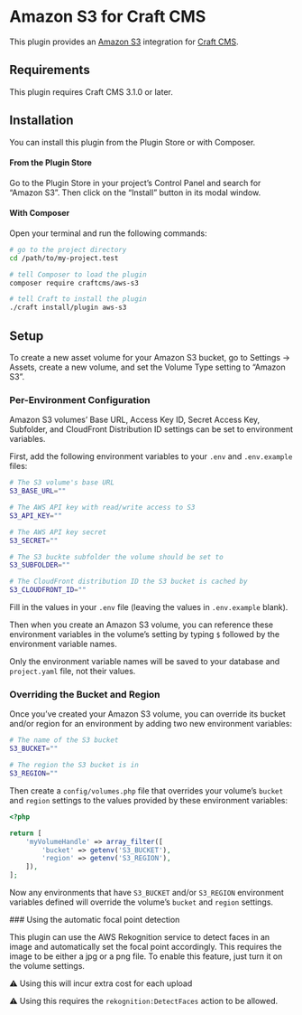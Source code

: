 # Amazon S3 for Craft CMS

This plugin provides an [Amazon S3](https://aws.amazon.com/s3/) integration for [Craft CMS](https://craftcms.com/).


## Requirements

This plugin requires Craft CMS 3.1.0 or later.


## Installation

You can install this plugin from the Plugin Store or with Composer.

#### From the Plugin Store

Go to the Plugin Store in your project’s Control Panel and search for “Amazon S3”. Then click on the “Install” button in its modal window.

#### With Composer

Open your terminal and run the following commands:

```bash
# go to the project directory
cd /path/to/my-project.test

# tell Composer to load the plugin
composer require craftcms/aws-s3

# tell Craft to install the plugin
./craft install/plugin aws-s3
```

## Setup

To create a new asset volume for your Amazon S3 bucket, go to Settings → Assets, create a new volume, and set the Volume Type setting to “Amazon S3”.

### Per-Environment Configuration

Amazon S3 volumes’ Base URL, Access Key ID, Secret Access Key, Subfolder, and CloudFront Distribution ID settings can be set to environment variables. 

First, add the following environment variables to your `.env` and `.env.example` files:

```bash
# The S3 volume's base URL
S3_BASE_URL=""

# The AWS API key with read/write access to S3
S3_API_KEY=""

# The AWS API key secret
S3_SECRET=""

# The S3 buckte subfolder the volume should be set to
S3_SUBFOLDER=""

# The CloudFront distribution ID the S3 bucket is cached by
S3_CLOUDFRONT_ID=""
``` 

Fill in the values in your `.env` file (leaving the values in `.env.example` blank).

Then when you create an Amazon S3 volume, you can reference these environment variables in the volume’s setting by typing `$` followed by the environment variable names.

Only the environment variable names will be saved to your database and `project.yaml` file, not their values.

### Overriding the Bucket and Region

Once you’ve created your Amazon S3 volume, you can override its bucket and/or region for an environment by adding two new environment variables:

```bash
# The name of the S3 bucket
S3_BUCKET=""

# The region the S3 bucket is in
S3_REGION=""
```

Then create a `config/volumes.php` file that overrides your volume’s `bucket` and `region` settings to the values provided by these environment variables:

```php
<?php

return [
    'myVolumeHandle' => array_filter([
        'bucket' => getenv('S3_BUCKET'),
        'region' => getenv('S3_REGION'),
    ]),
];
```

Now any environments that have `S3_BUCKET` and/or `S3_REGION` environment variables defined will override the volume’s `bucket` and `region` settings.

### Using the automatic focal point detection

This plugin can use the AWS Rekognition service to detect faces in an image and automatically set the focal point accordingly. This requires the image to be either a jpg or a png file. To enable this feature, just turn it on the volume settings.

:warning: ️Using this will incur extra cost for each upload

:warning: ️Using this requires the <code>rekognition:DetectFaces</code> action to be allowed.
